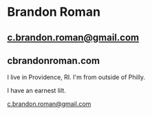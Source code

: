 # Brandon Roman
## c.brandon.roman@gmail.com
## cbrandonroman.com

I live in Providence, RI. I'm from outside of Philly.

I have an earnest lilt.

c.brandon.roman@gmail.com
